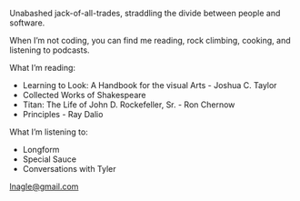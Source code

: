 Unabashed jack-of-all-trades, straddling the divide between people and software.

When I’m not coding, you can find me reading, rock climbing, cooking, and listening to podcasts.

What I’m reading:
- Learning to Look: A Handbook for the visual Arts - Joshua C. Taylor
- Collected Works of Shakespeare
- Titan: The Life of John D. Rockefeller, Sr. - Ron Chernow
- Principles - Ray Dalio

What I’m listening to:
- Longform
- Special Sauce
- Conversations with Tyler

lnagle@gmail.com
